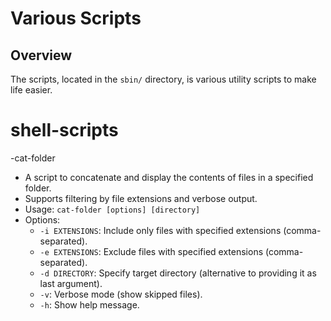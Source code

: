 # Various Scripts

## Overview

The scripts, located in the `sbin/` directory, is various utility scripts to make life easier.

# shell-scripts
-cat-folder
  - A script to concatenate and display the contents of files in a specified folder.
  - Supports filtering by file extensions and verbose output.
  - Usage: `cat-folder [options] [directory]`
  - Options:
    - `-i EXTENSIONS`: Include only files with specified extensions (comma-separated).
    - `-e EXTENSIONS`: Exclude files with specified extensions (comma-separated).
    - `-d DIRECTORY`: Specify target directory (alternative to providing it as last argument).
    - `-v`: Verbose mode (show skipped files).
    - `-h`: Show help message.
